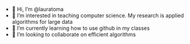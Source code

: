 - 👋 Hi, I’m @lauratoma
- 👀 I’m interested in teaching computer science. My research is applied algorithms for large data
- 🌱 I’m currently learning how to use github in my classes
- 💞️ I’m looking to collaborate on efficient algorithms


<!---
lauratoma/lauratoma is a ✨ special ✨ repository because its `README.md` (this file) appears on your GitHub profile.
You can click the Preview link to take a look at your changes.
--->
